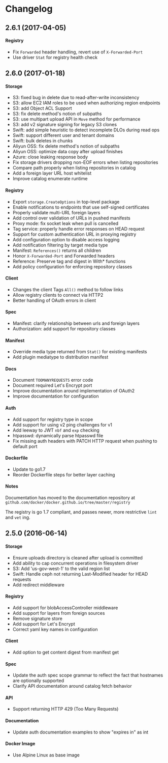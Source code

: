# Changelog

## 2.6.1 (2017-04-05)

#### Registry
- Fix `Forwarded` header handling, revert use of `X-Forwarded-Port`
- Use driver `Stat` for registry health check

## 2.6.0 (2017-01-18)

#### Storage
- S3: fixed bug in delete due to read-after-write inconsistency
- S3: allow EC2 IAM roles to be used when authorizing region endpoints
- S3: add Object ACL Support
- S3: fix delete method's notion of subpaths
- S3: use multipart upload API in `Move` method for performance
- S3: add v2 signature signing for legacy S3 clones
- Swift: add simple heuristic to detect incomplete DLOs during read ops
- Swift: support different user and tenant domains
- Swift: bulk deletes in chunks
- Aliyun OSS: fix delete method's notion of subpaths
- Aliyun OSS: optimize data copy after upload finishes
- Azure: close leaking response body
- Fix storage drivers dropping non-EOF errors when listing repositories
- Compare path properly when listing repositories in catalog
- Add a foreign layer URL host whitelist
- Improve catalog enumerate runtime

#### Registry
- Export `storage.CreateOptions` in top-level package
- Enable notifications to endpoints that use self-signed certificates
- Properly validate multi-URL foreign layers
- Add control over validation of URLs in pushed manifests
- Proxy mode: fix socket leak when pull is cancelled
- Tag service: properly handle error responses on HEAD request
- Support for custom authentication URL in proxying registry
- Add configuration option to disable access logging
- Add notification filtering by target media type
- Manifest: `References()` returns all children
- Honor `X-Forwarded-Port` and Forwarded headers
- Reference: Preserve tag and digest in With* functions
- Add policy configuration for enforcing repository classes

#### Client
- Changes the client Tags `All()` method to follow links
- Allow registry clients to connect via HTTP2
- Better handling of OAuth errors in client
  
#### Spec
- Manifest: clarify relationship between urls and foreign layers
- Authorization: add support for repository classes

#### Manifest
- Override media type returned from `Stat()` for existing manifests
- Add plugin mediatype to distribution manifest

#### Docs
- Document `TOOMANYREQUESTS` error code
- Document required Let's Encrypt port
- Improve documentation around implementation of OAuth2
- Improve documentation for configuration

#### Auth
- Add support for registry type in scope
- Add support for using v2 ping challenges for v1
- Add leeway to JWT `nbf` and `exp` checking
- htpasswd: dynamically parse htpasswd file
- Fix missing auth headers with PATCH HTTP request when pushing to default port

#### Dockerfile
- Update to go1.7
- Reorder Dockerfile steps for better layer caching

#### Notes

Documentation has moved to the documentation repository at
`github.com/docker/docker.github.io/tree/master/registry`

The registry is go 1.7 compliant, and passes newer, more restrictive `lint` and `vet` ing.


## 2.5.0 (2016-06-14)

#### Storage
- Ensure uploads directory is cleaned after upload is committed
- Add ability to cap concurrent operations in filesystem driver
- S3: Add 'us-gov-west-1' to the valid region list
- Swift: Handle ceph not returning Last-Modified header for HEAD requests
- Add redirect middleware

#### Registry
- Add support for blobAccessController middleware
- Add support for layers from foreign sources
- Remove signature store
- Add support for Let's Encrypt
- Correct yaml key names in configuration

#### Client
- Add option to get content digest from manifest get

#### Spec
- Update the auth spec scope grammar to reflect the fact that hostnames are optionally supported
- Clarify API documentation around catalog fetch behavior

#### API
- Support returning HTTP 429 (Too Many Requests)

#### Documentation
- Update auth documentation examples to show "expires in" as int

#### Docker Image
- Use Alpine Linux as base image


